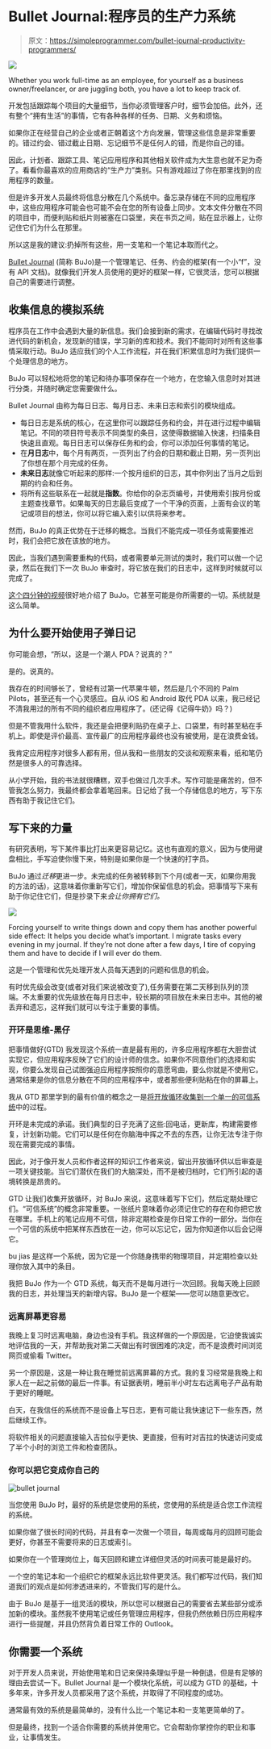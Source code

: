 # Bullet Journal:程序员的生产力系统

> 原文：<https://simpleprogrammer.com/bullet-journal-productivity-programmers/>

![](img/275331b4a03c84149143b433aeff5194.png)

Whether you work full-time as an employee, for yourself as a business owner/freelancer, or are juggling both, you have a lot to keep track of.

开发包括跟踪每个项目的大量细节，当你必须管理客户时，细节会加倍。此外，还有整个“拥有生活”的事情，它有各种各样的任务、日期、义务和烦恼。

如果你正在经营自己的企业或者正朝着这个方向发展，管理这些信息是非常重要的。错过约会、错过截止日期、忘记细节不是任何人的错，而是你自己的错。

因此，计划者、跟踪工具、笔记应用程序和其他相关软件成为大生意也就不足为奇了。看看你最喜欢的应用商店的“生产力”类别。只有游戏超过了你在那里找到的应用程序的数量。

但是许多开发人员最终将信息分散在几个系统中。备忘录存储在不同的应用程序中，这些应用程序可能会也可能不会在您的所有设备上同步。文本文件分散在不同的项目中，而便利贴和纸片则被塞在口袋里，夹在书页之间，贴在显示器上，让你记住它们为什么在那里。

所以这是我的建议:扔掉所有这些，用一支笔和一个笔记本取而代之。

[Bullet Journal](https://bulletjournal.com/) (简称 BuJo)是一个管理笔记、任务、约会的框架(有一个小“f”，没有 API 文档)。就像我们开发人员使用的更好的框架一样，它很灵活，您可以根据自己的需要进行调整。

## 收集信息的模拟系统

程序员在工作中会遇到大量的新信息。我们会接到新的需求，在编辑代码时寻找改进代码的新机会，发现新的错误，学习新的库和技术。我们不能同时对所有这些事情采取行动。BuJo 适应我们的个人工作流程，并在我们积累信息时为我们提供一个处理信息的地方。

BuJo 可以轻松地将您的笔记和待办事项保存在一个地方，在您输入信息时对其进行分类，并随时确定您需要做什么。

Bullet Journal 由称为每日日志、每月日志、未来日志和索引的模块组成。

*   每日日志是系统的核心，在这里你可以跟踪任务和约会，并在进行过程中编辑笔记。不同的项目符号表示不同类型的条目，这使得数据输入快速，扫描条目快速且直观。每日日志可以保存任务和约会，你可以添加任何事情的笔记。
*   在**月日志**中，每个月有两页，一页列出了约会的日期和截止日期，另一页列出了你想在那个月完成的任务。
*   **未来日志**就像它听起来的那样:一个按月组织的日志，其中你列出了当月之后到期的约会和任务。
*   将所有这些联系在一起就是**指数**。你给你的杂志页编号，并使用索引按月份或主题查找章节。如果每天的日志最后变成了一个干净的页面，上面有会议的笔记或项目的想法，你可以将它编入索引以供将来参考。

然而，BuJo 的真正优势在于迁移的概念。当我们不能完成一项任务或需要推迟时，我们会把它放在该放的地方。

因此，当我们遇到需要重构的代码，或者需要单元测试的类时，我们可以做一个记录，然后在我们下一次 BuJo 审查时，将它放在我们的日志中，这样到时候就可以完成了。

[这个四分钟的视频](https://www.youtube.com/watch?v=fm15cmYU0IM)很好地介绍了 BuJo。它甚至可能是你所需要的一切。系统就是这么简单。

## 为什么要开始使用子弹日记

你可能会想，“所以，这是一个潮人 PDA？说真的？”

是的。说真的。

我存在的时间够长了，曾经有过第一代苹果牛顿，然后是几个不同的 Palm Pilots，甚至还有一个心灵感应。自从 iOS 和 Android 取代 PDA 以来，我已经记不清我用过的所有不同的组织者应用程序了。(还记得《记得牛奶》吗？)

但是不管我用什么软件，我还是会把便利贴扔在桌子上、口袋里，有时甚至粘在手机上。即使是评价最高、宣传最广的应用程序最终也没有被使用，是在浪费金钱。

我肯定应用程序对很多人都有用，但从我和一些朋友的交谈和观察来看，纸和笔仍然是很多人的可靠选择。

从小学开始，我的书法就很糟糕，双手也做过几次手术。写作可能是痛苦的，但不管我怎么努力，我最终都会拿着笔回来。日记给了我一个存储信息的地方，写下东西有助于我记住它们。

## 写下来的力量

有研究表明，写下某件事比打出来更容易记忆。这也有直观的意义，因为与使用键盘相比，手写迫使你慢下来，特别是如果你是一个快速的打字员。

BuJo 通过*迁移*更进一步。未完成的任务被转移到下个月(或者一天，如果你用我的方法的话)，这意味着你重新写它们，增加你保留信息的机会。把事情写下来有助于你记住它们，但是抄录下来*会让你拥有它们。*

![](img/6f552430c10f9a40bfdde66ad66c4445.png)

Forcing yourself to write things down and copy them has another powerful side effect: It helps you decide what’s important. I migrate tasks every evening in my journal. If they’re not done after a few days, I tire of copying them and have to decide if I will ever do them.

这是一个管理和优先处理开发人员每天遇到的问题和信息的机会。

有时优先级会改变(或者对我们来说被改变了),任务需要在第二天移到队列的顶端。不太重要的优先级放在每月日志中，较长期的项目放在未来日志中。其他的被丢弃和遗忘，这样我们就可以专注于重要的事情。

### 开环是思维-黑仔

把事情做好(GTD) 我发现这个系统一直是最有用的，许多应用程序都在大胆尝试实现它，但应用程序反映了它们的设计师的信念。如果你不同意他们的选择和实现，你要么发现自己试图强迫应用程序按照你的意愿弯曲，要么你就是不使用它。通常结果是你的信息分散在不同的应用程序中，或者那些便利贴粘在你的屏幕上。

我从 GTD 那里学到的最有价值的概念之一是[将开放循环收集到一个单一的可信系统](https://gettingthingsdone.com/2011/10/gtd-best-practices-collect-part-1-of-5/)中的过程。

开环是未完成的承诺。我们典型的日子充满了这些:回电话，更新库，构建需要修复，计划新功能。它们可以是任何在你脑海中挥之不去的东西，让你无法专注于你现在需要完成的事情。

因此，对于像开发人员和作者这样的知识工作者来说，留出开放循环供以后审查是一项关键技能。当它们潜伏在我们的大脑深处，而不是被归档时，它们所引起的语境转换是昂贵的。

GTD 让我们收集开放循环，对 BuJo 来说，这意味着写下它们，然后定期处理它们。“可信系统”的概念非常重要。一张纸片意味着你必须记住它的存在和你把它放在哪里。手机上的笔记应用不可信，除非定期检查是你日常工作的一部分。当你在一个可信的系统中把某样东西放在一边，你可以忘记它，因为你知道你以后会记得它。

bu jias 是这样一个系统，因为它是一个你随身携带的物理项目，并定期检查以处理你放入其中的条目。

我把 BuJo 作为一个 GTD 系统，每天而不是每月进行一次回顾。我每天晚上回顾我的日志，并处理当天的新增内容。BuJo 是一个框架——您可以随意更改它。

### 远离屏幕更容易

我晚上复习时远离电脑，身边也没有手机。我这样做的一个原因是，它迫使我诚实地评估我的一天，并帮助我对第二天做出有时很困难的决定，而不是浪费时间浏览网页或偷看 Twitter。

另一个原因是，这是一种让我在睡觉前远离屏幕的方式。我的复习经常是我晚上和家人在一起之前做的最后一件事。有证据表明，睡前半小时左右远离电子产品有助于更好的睡眠。

白天，在我信任的系统而不是设备上写日志，更有可能让我快速记下一些东西，然后继续工作。

将软件相关的问题直接输入吉拉似乎更快、更直接，但有时对吉拉的快速访问变成了半个小时的浏览工件和检查团队。

### 你可以把它变成你自己的

![bullet journal](img/e591fe3cf434c3cd51a1f50db6fc1e16.png)

当您使用 BuJo 时，最好的系统是您使用的系统，您使用的系统是适合您工作流程的系统。

如果你做了很长时间的代码，并且有幸一次做一个项目，每周或每月的回顾可能会更好，你甚至不需要将来的日志或索引。

如果你在一个管理岗位上，每天回顾和建立详细但灵活的时间表可能是最好的。

一个空的笔记本和一个组织它的框架永远比软件更灵活。我们都写过代码，我们知道我们的观点是如何渗透进来的，不管我们写的是什么。

由于 BuJo 是基于一组灵活的模块，所以您可以根据自己的需要省去某些部分或添加新的模块。虽然我不使用笔记或任务管理应用程序，但我仍然依赖日历应用程序进行一些提醒，并且仍然背负着日常工作的 Outlook。

## 你需要一个系统

对于开发人员来说，开始使用笔和日记来保持条理似乎是一种倒退，但是有足够的理由去尝试一下。Bullet Journal 是一个模块化系统，可以成为 GTD 的基础，十多年来，许多开发人员都采用了这个系统，并取得了不同程度的成功。

通常最有效的系统是最简单的，没有什么比一个笔记本和一支笔更简单的了。

但是最终，找到一个适合你需要的系统并使用它。它会帮助你掌控你的职业和事业，让事情发生。